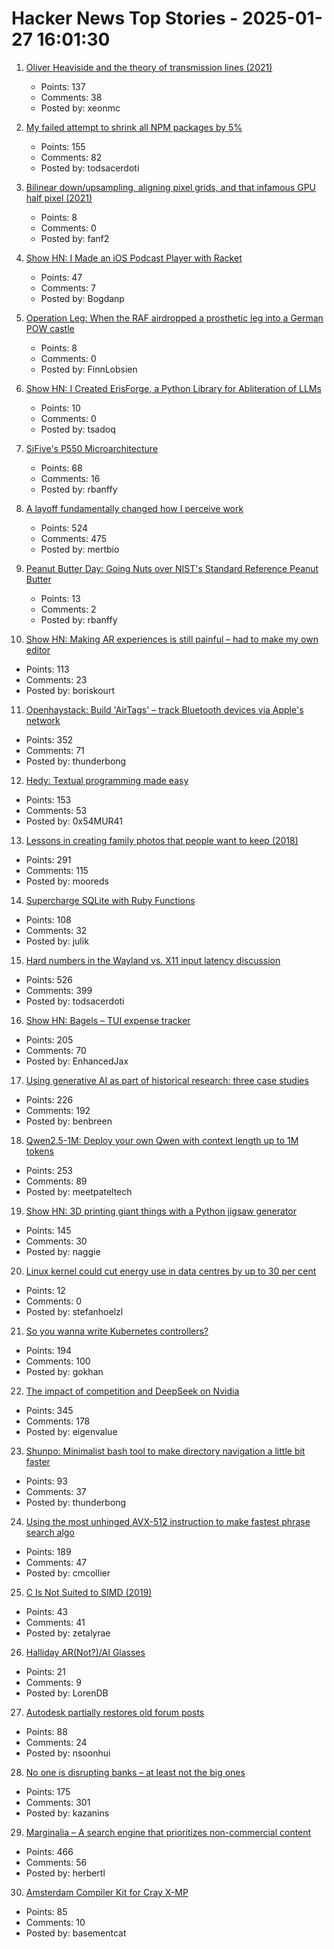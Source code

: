 # Hacker News Top Stories - 2025-01-27 16:01:30

1. [Oliver Heaviside and the theory of transmission lines (2021)](https://www.pa3fwm.nl/technotes/tn28-heaviside-transmission-lines.html)
   - Points: 137
   - Comments: 38
   - Posted by: xeonmc

2. [My failed attempt to shrink all NPM packages by 5%](https://evanhahn.com/my-failed-attempt-to-shrink-all-npm-packages-by-5-percent/)
   - Points: 155
   - Comments: 82
   - Posted by: todsacerdoti

3. [Bilinear down/upsampling, aligning pixel grids, and that infamous GPU half pixel (2021)](https://bartwronski.com/2021/02/15/bilinear-down-upsampling-pixel-grids-and-that-half-pixel-offset/)
   - Points: 8
   - Comments: 0
   - Posted by: fanf2

4. [Show HN: I Made an iOS Podcast Player with Racket](https://defn.io/2024/11/16/podcatcher/)
   - Points: 47
   - Comments: 7
   - Posted by: Bogdanp

5. [Operation Leg: When the RAF airdropped a prosthetic leg into a German POW castle](https://www.rafbf.org/news-and-stories/raf-history/operation-leg-pilot-unlike-any-other)
   - Points: 8
   - Comments: 0
   - Posted by: FinnLobsien

6. [Show HN: I Created ErisForge, a Python Library for Abliteration of LLMs](https://github.com/Tsadoq/ErisForge)
   - Points: 10
   - Comments: 0
   - Posted by: tsadoq

7. [SiFive's P550 Microarchitecture](https://chipsandcheese.com/p/inside-sifives-p550-microarchitecture)
   - Points: 68
   - Comments: 16
   - Posted by: rbanffy

8. [A layoff fundamentally changed how I perceive work](https://mertbulan.com/2025/01/26/once-you-are-laid-off-you-will-never-be-the-same-again/)
   - Points: 524
   - Comments: 475
   - Posted by: mertbio

9. [Peanut Butter Day: Going Nuts over NIST's Standard Reference Peanut Butter](https://www.nist.gov/blogs/taking-measure/going-nuts-over-nists-standard-reference-peanut-butter)
   - Points: 13
   - Comments: 2
   - Posted by: rbanffy

10. [Show HN: Making AR experiences is still painful – had to make my own editor](https://ordinary.space/)
   - Points: 113
   - Comments: 23
   - Posted by: boriskourt

11. [Openhaystack: Build 'AirTags' – track Bluetooth devices via Apple's network](https://github.com/seemoo-lab/openhaystack)
   - Points: 352
   - Comments: 71
   - Posted by: thunderbong

12. [Hedy: Textual programming made easy](https://www.hedy.org/)
   - Points: 153
   - Comments: 53
   - Posted by: 0x54MUR41

13. [Lessons in creating family photos that people want to keep (2018)](https://estherschindler.medium.com/the-old-family-photos-project-lessons-in-creating-family-photos-that-people-want-to-keep-ea3909129943)
   - Points: 291
   - Comments: 115
   - Posted by: mooreds

14. [Supercharge SQLite with Ruby Functions](https://blog.julik.nl/2025/01/supercharge-sqlite-with-ruby-functions)
   - Points: 108
   - Comments: 32
   - Posted by: julik

15. [Hard numbers in the Wayland vs. X11 input latency discussion](https://mort.coffee/home/wayland-input-latency/)
   - Points: 526
   - Comments: 399
   - Posted by: todsacerdoti

16. [Show HN: Bagels – TUI expense tracker](https://github.com/EnhancedJax/Bagels)
   - Points: 205
   - Comments: 70
   - Posted by: EnhancedJax

17. [Using generative AI as part of historical research: three case studies](https://resobscura.substack.com/p/the-leading-ai-models-are-now-very)
   - Points: 226
   - Comments: 192
   - Posted by: benbreen

18. [Qwen2.5-1M: Deploy your own Qwen with context length up to 1M tokens](https://qwenlm.github.io/blog/qwen2.5-1m/)
   - Points: 253
   - Comments: 89
   - Posted by: meetpateltech

19. [Show HN: 3D printing giant things with a Python jigsaw generator](https://calbryant.uk/blog/3d-printing-giant-things-with-jigsaw-generator/)
   - Points: 145
   - Comments: 30
   - Posted by: naggie

20. [Linux kernel could cut energy use in data centres by up to 30 per cent](https://cs.uwaterloo.ca/news/cheriton-school-computer-science-researchers-update-linux)
   - Points: 12
   - Comments: 0
   - Posted by: stefanhoelzl

21. [So you wanna write Kubernetes controllers?](https://ahmet.im/blog/controller-pitfalls/)
   - Points: 194
   - Comments: 100
   - Posted by: gokhan

22. [The impact of competition and DeepSeek on Nvidia](https://youtubetranscriptoptimizer.com/blog/05_the_short_case_for_nvda)
   - Points: 345
   - Comments: 178
   - Posted by: eigenvalue

23. [Shunpo: Minimalist bash tool to make directory navigation a little bit faster](https://github.com/egurapha/Shunpo)
   - Points: 93
   - Comments: 37
   - Posted by: thunderbong

24. [Using the most unhinged AVX-512 instruction to make fastest phrase search algo](https://gab-menezes.github.io/2025/01/13/using-the-most-unhinged-avx-512-instruction-to-make-the-fastest-phrase-search-algo.html)
   - Points: 189
   - Comments: 47
   - Posted by: cmcollier

25. [C Is Not Suited to SIMD (2019)](http://blog.vmchale.com/article/notes-c-simd)
   - Points: 43
   - Comments: 41
   - Posted by: zetalyrae

26. [Halliday AR(Not?)/AI Glasses](https://kguttag.com/2025/01/25/halliday-arnot-ai-glasses/)
   - Points: 21
   - Comments: 9
   - Posted by: LorenDB

27. [Autodesk partially restores old forum posts](https://forums.autodesk.com/t5/community-announcements/update-on-archiving-idea-boards-and-forums/td-p/13276594)
   - Points: 88
   - Comments: 24
   - Posted by: nsoonhui

28. [No one is disrupting banks – at least not the big ones](https://www.popularfintech.com/p/no-one-is-disrupting-banks)
   - Points: 175
   - Comments: 301
   - Posted by: kazanins

29. [Marginalia – A search engine that prioritizes non-commercial content](https://marginalia-search.com/)
   - Points: 466
   - Comments: 56
   - Posted by: herbertl

30. [Amsterdam Compiler Kit for Cray X-MP](https://github.com/kej715/ack)
   - Points: 85
   - Comments: 10
   - Posted by: basementcat


